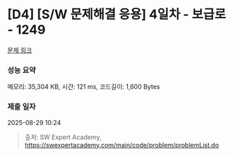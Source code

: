 # [D4] [S/W 문제해결 응용] 4일차 - 보급로 - 1249 

[문제 링크](https://swexpertacademy.com/main/code/problem/problemDetail.do?contestProbId=AV15QRX6APsCFAYD) 

### 성능 요약

메모리: 35,304 KB, 시간: 121 ms, 코드길이: 1,600 Bytes

### 제출 일자

2025-08-29 10:24



> 출처: SW Expert Academy, https://swexpertacademy.com/main/code/problem/problemList.do